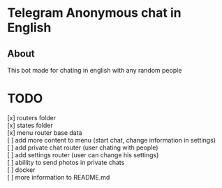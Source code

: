 # Telegram Anonymous chat in English
## About
This bot made for chating in english with any random people


# TODO
[x] routers folder <br>
[x] states folder <br>
[x] menu router base data<br>
[ ] add more content to menu (start chat, change information in settings)<br>
[ ] add private chat router (user chating with people)<br>
[ ] add settings router (user can change his settings)<br>
[ ] abillity to send photos in private chats<br>
[ ] docker<br>
[ ] more information to README.md<br>

